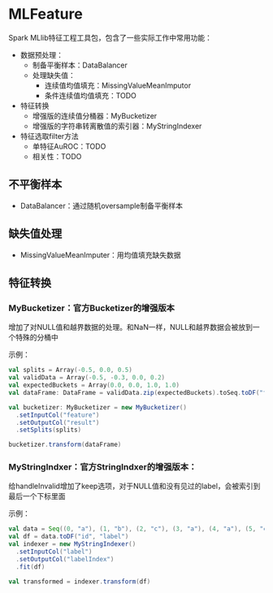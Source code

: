 # MLFeature

Spark MLlib特征工程工具包，包含了一些实际工作中常用功能：
- 数据预处理：
  - 制备平衡样本：DataBalancer
  - 处理缺失值：
    - 连续值均值填充：MissingValueMeanImputor
    - 条件连续值均值填充：TODO
- 特征转换
  - 增强版的连续值分桶器：MyBucketizer
  - 增强版的字符串转离散值的索引器：MyStringIndexer
- 特征选取filter方法
  - 单特征AuROC：TODO
  - 相关性：TODO

## 不平衡样本

- DataBalancer：通过随机oversample制备平衡样本

## 缺失值处理

- MissingValueMeanImputer：用均值填充缺失数据

## 特征转换

### MyBucketizer：官方Bucketizer的增强版本

增加了对NULL值和越界数据的处理。和NaN一样，NULL和越界数据会被放到一个特殊的分桶中

示例： 
```scala
val splits = Array(-0.5, 0.0, 0.5)
val validData = Array(-0.5, -0.3, 0.0, 0.2)
val expectedBuckets = Array(0.0, 0.0, 1.0, 1.0)
val dataFrame: DataFrame = validData.zip(expectedBuckets).toSeq.toDF("feature", "expected")

val bucketizer: MyBucketizer = new MyBucketizer()
  .setInputCol("feature")
  .setOutputCol("result")
  .setSplits(splits)

bucketizer.transform(dataFrame)
```
### MyStringIndxer：官方StringIndxer的增强版本：

给handleInvalid增加了keep选项，对于NULL值和没有见过的label，会被索引到最后一个下标里面

示例：
```scala
val data = Seq((0, "a"), (1, "b"), (2, "c"), (3, "a"), (4, "a"), (5, "c"))
val df = data.toDF("id", "label")
val indexer = new MyStringIndexer()
  .setInputCol("label")
  .setOutputCol("labelIndex")
  .fit(df)

val transformed = indexer.transform(df)
```
